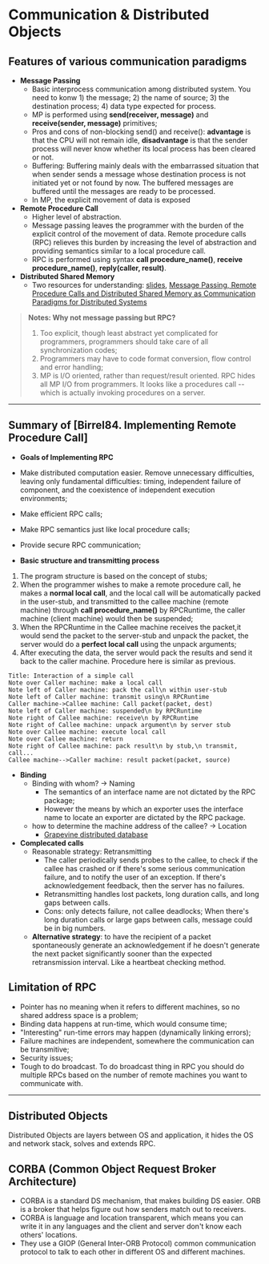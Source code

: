 Communication & Distributed Objects
===

Features of various communication paradigms
---

 - **Message Passing**
	 - Basic interprocess communication among distributed system. You need to konw 1) the message; 2) the name of source; 3) the destination process; 4) data type expected for process.
	 - MP is performed using **send(receiver, message)** and **receive(sender, message)** primitives;
	 - Pros and cons of non-blocking send() and receive(): **advantage** is that the CPU will not remain idle, **disadvantage** is that the sender process will never know whether its local process has been cleared or not.
	 - Buffering: Buffering mainly deals with the embarrassed situation that when sender sends a message whose destination process is not initiated yet or not found by now. The buffered messages are buffered until the messages are ready to be processed.
	 - In MP, the explicit movement of data is exposed
 - **Remote Procedure Call**
	 - Higher level of abstraction.
	 - Message passing leaves the programmer with the burden of the explicit control of the movement of data. Remote procedure calls (RPC) relieves this burden by increasing the level of abstraction and providing semantics similar to a local procedure call.
	 - RPC is performed using syntax **call procedure_name()**, **receive procedure_name()**, **reply(caller, result)**.
 - **Distributed Shared Memory**
	 - Two resources for understanding: [slides](http://www.slideshare.net/SheriMeri/message-passing-remote-procedure-calls-and-distributed-shared-memory-as-communication-paradigms-for-distributed-systems-remote-procedure-call-implementation-using-distributed-algorithms), [Message Passing, Remote Procedure Calls and Distributed Shared Memory as Communication Paradigms for Distributed Systems](http://citeseerx.ist.psu.edu/viewdoc/download;jsessionid=3574842F26F1C9865BAC4204F5463D21?doi=10.1.1.95.2490&rep=rep1&type=pdf)

> **Notes: Why not message passing but RPC?**
> 1. Too explicit, though least abstract yet complicated for programmers, programmers should take care of all synchronization codes;
> 2. Programmers may have to code format conversion, flow control and error handling;
> 3. MP is I/O oriented, rather than request/result oriented. RPC hides all MP I/O from programmers. It looks like a procedures call -- which is actually invoking procedures on a server.

----------

Summary of [Birrel84. Implementing Remote Procedure Call]
---
- **Goals of Implementing RPC**
 - Make distributed computation easier. Remove unnecessary difficulties, leaving only fundamental difficulties: timing, independent failure of component, and the coexistence of independent execution environments;
 - Make efficient RPC calls;
 - Make RPC semantics just like local procedure calls;
 - Provide secure RPC communication;

- **Basic structure and transmitting process**
 1. The program structure is based on the concept of stubs;
 2. When the programmer wishes to make a remote procedure call, he makes a **normal local call**, and the local call will be automatically packed in the user-stub, and transmitted to the callee machine (remote machine) through **call procedure_name()** by RPCRuntime, the caller machine (client machine) would then be suspended;
 3. When the RPCRuntime in the Callee machine receives the packet,it would send the packet to the server-stub and unpack the packet, the server would do a **perfect local call** using the unpack arguments;
 4. After executing the data, the server would pack the results and send it back to the caller machine. Procedure here is similar as previous.

``` sequence
Title: Interaction of a simple call
Note over Caller machine: make a local call
Note left of Caller machine: pack the call\n within user-stub
Note left of Caller machine: transmit using\n RPCRuntime
Caller machine->Callee machine: Call packet(packet, dest)
Note left of Caller machine: suspended\n by RPCRuntime
Note right of Callee machine: receive\n by RPCRuntime
Note right of Callee machine: unpack argument\n by server stub
Note over Callee machine: execute local call
Note over Callee machine: return
Note right of Callee machine: pack result\n by stub,\n transmit, call...
Callee machine-->Caller machine: result packet(packet, source)
```

 - **Binding**
	 - Binding with whom? -> Naming
		 - The semantics of an interface name are not dictated by the RPC package;
		 - However the means by which an exporter uses the interface name to locate an exporter are dictated by the RPC package.
	 - how to determine the machine address of the callee? -> Location
		 - [Grapevine distributed database](https://users.soe.ucsc.edu/~sbrandt/221/Papers/Dist/schroeder-tocs84.pdf)
 - **Complecated calls**
	 - Reasonable strategy: Retransmitting
		 - The caller periodically sends probes to the callee, to check if the callee has crashed or if there's some serious communication failure, and to notify the user of an exception. If there's acknowledgement feedback, then the server has no failures.
		 - Retransmitting handles lost packets, long duration calls, and long gaps between calls.
		 - Cons: only detects failure, not callee deadlocks; When there's long duration calls or large gaps between calls, message could be in big numbers.
	 - **Alternative strategy**: to have the recipient of a packet spontaneously generate an acknowledgement if he doesn't generate the next packet significantly sooner than the expected retransmission interval. Like a heartbeat checking method.

Limitation of RPC
---

 - Pointer has no meaning when it refers to different machines, so no shared address space is a problem;
 - Binding data happens at run-time, which would consume time;
 - "Interesting" run-time errors may happen (dynamically linking errors);
- Failure machines are independent, somewhere the communication can be transmitive;
- Security issues;
- Tough to do broadcast. To do broadcast thing in RPC you should do multiple RPCs based on the number of remote machines you want to communicate with.

---

Distributed Objects
---
Distributed Objects are layers between OS and application, it hides the OS and network stack, solves and extends RPC.

CORBA (Common Object Request Broker Architecture)
---
- CORBA is a standard DS mechanism, that makes building DS easier. ORB is a broker that helps figure out how senders match out to receivers.
- CORBA is language and location transparent, which means you can write it in any languages and the client and server don't know each others' locations.
- They use a GIOP (General Inter-ORB Protocol) common communication protocol to talk to each other in different OS and different machines.